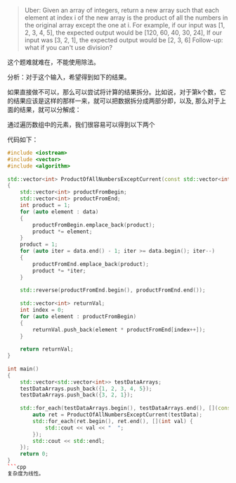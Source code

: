 > Uber:
Given an array of integers, return a new array such that each element at index i of the new array is the product of all the numbers in the original array except the one at i.
For example, if our input was [1, 2, 3, 4, 5], the expected output would be [120, 60, 40, 30, 24], If our input was [3, 2, 1], the expected output would be [2, 3, 6]
Follow-up: what if you can't use division?

这个题难就难在，不能使用除法。

分析：对于这个输入，希望得到如下的结果。

如果直接做不可以，那么可以尝试将计算的结果拆分。比如说，对于第k个数，它的结果应该是这样的那样一来，就可以把数据拆分成两部分即，以及, 那么对于上面的结果，就可以分解成：

通过遍历数组中的元素，我们很容易可以得到以下两个

代码如下：
```cpp
#include <iostream>
#include <vector>
#include <algorithm>
 
std::vector<int> ProductOfAllNumbersExceptCurrent(const std::vector<int> &data)
{
    std::vector<int> productFromBegin;
    std::vector<int> productFromEnd;
    int product = 1;
    for (auto element : data)
    {
        productFromBegin.emplace_back(product);
        product *= element;
    }
    product = 1;
    for (auto iter = data.end() - 1; iter >= data.begin(); iter--)
    {
        productFromEnd.emplace_back(product);
        product *= *iter;
    }
 
    std::reverse(productFromEnd.begin(), productFromEnd.end());
 
    std::vector<int> returnVal;
    int index = 0;
    for (auto element : productFromBegin)
    {
        returnVal.push_back(element * productFromEnd[index++]);
    }
 
    return returnVal;
}
 
int main()
{
    std::vector<std::vector<int>> testDataArrays;
    testDataArrays.push_back({1, 2, 3, 4, 5});
    testDataArrays.push_back({3, 2, 1});
 
    std::for_each(testDataArrays.begin(), testDataArrays.end(), [](const std::vector<int> &testData) {
        auto ret = ProductOfAllNumbersExceptCurrent(testData);
        std::for_each(ret.begin(), ret.end(), [](int val) {
            std::cout << val << "  ";
        });
        std::cout << std::endl;
    });
    return 0;
}
```cpp
复杂度为线性。
